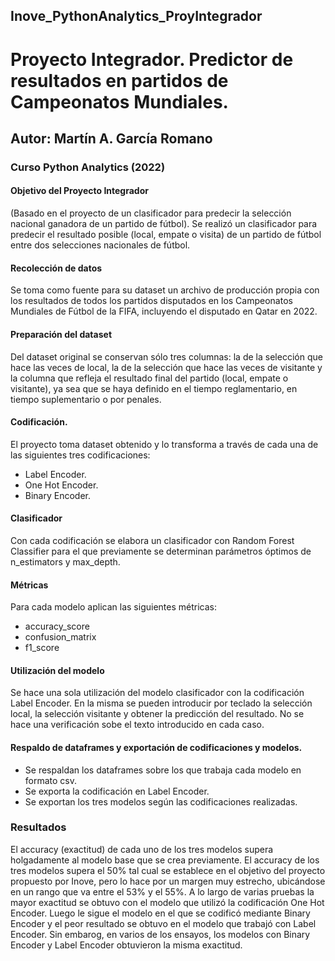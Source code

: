 ## Inove_PythonAnalytics_ProyIntegrador
# Proyecto Integrador. Predictor de resultados en partidos de Campeonatos Mundiales.
## Autor: Martín A. García Romano
### Curso Python Analytics (2022)
#### Objetivo del Proyecto Integrador
(Basado en el proyecto de un clasificador para predecir la selección nacional ganadora de un partido de fútbol).
Se realizó un clasificador para predecir el resultado posible (local, empate o visita) de un partido de fútbol entre dos selecciones nacionales de fútbol.
#### Recolección de datos
Se toma como fuente para su dataset un archivo de producción propia con los resultados de todos los partidos disputados en los Campeonatos Mundiales de 
Fútbol de la FIFA, incluyendo el disputado en Qatar en 2022.
#### Preparación del dataset
Del dataset original se conservan sólo tres columnas: la de la selección que hace las veces de local, la de la selección que hace las veces de visitante y 
la columna que refleja el resultado final del partido (local, empate o visitante), ya sea que se haya definido en el tiempo reglamentario, en tiempo 
suplementario o por penales.
#### Codificación.
El proyecto toma dataset obtenido y lo transforma a través de cada una de las siguientes tres codificaciones:
- Label Encoder.
- One Hot Encoder.
- Binary Encoder.
#### Clasificador
Con cada codificación se elabora un clasificador con Random Forest Classifier para el que previamente se determinan parámetros óptimos de n_estimators y 
max_depth.
#### Métricas
Para cada modelo aplican las siguientes métricas:
- accuracy_score
- confusion_matrix
- f1_score
#### Utilización del modelo
Se hace una sola utilización del modelo clasificador con la codificación Label Encoder.
En la misma se pueden introducir por teclado la selección local, la selección visitante y obtener la predicción del resultado.
No se hace una verificación sobe el texto introducido en cada caso.
#### Respaldo de dataframes y exportación de codificaciones y modelos.
- Se respaldan los dataframes sobre los que trabaja cada modelo en formato csv.
- Se exporta la codificación en Label Encoder.
- Se exportan los tres modelos según las codificaciones realizadas.
### Resultados
El accuracy (exactitud) de cada uno de los tres modelos supera holgadamente al modelo base que se crea previamente.
El accuracy de los tres modelos supera el 50% tal cual se establece en el objetivo del proyecto propuesto por Inove, pero lo hace por un margen muy 
estrecho, ubicándose en un rango que va entre el 53% y el 55%.
A lo largo de varias pruebas la mayor exactitud se obtuvo con el modelo que utilizó la codificación One Hot Encoder. Luego le sigue el modelo en el que 
se codificó mediante Binary Encoder y el peor resultado se obtuvo en el modelo que trabajó con Label Encoder. Sin embarog, en varios de los ensayos, los
modelos con Binary Encoder y Label Encoder obtuvieron la misma exactitud.



